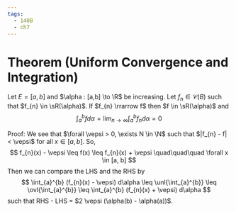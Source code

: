 ```yaml
---
tags:
  - 140B
  - ch7
---
```


# Theorem (Uniform Convergence and Integration)
Let $E = [a,b]$ and $\alpha : [a,b] \to \R$ be increasing. Let $f_{n} \in \mathscr{C}(B)$ such that $f_{n} \in \sR(\alpha)$. If $f_{n} \rrarrow f$ then $f \in \sR(\alpha)$ and 
$$
\int_{a}^{b}f d\alpha = \lim_{n\to\infty} \int_{a}^{b} f_{n} d \alpha = 0
$$

Proof:
We see that $\forall \vepsi > 0, \exists N \in \N$ such that $|f_{n} - f| < \vepsi$ for all $x \in [a,b]$. So, 
$$
f_{n}(x) - \vepsi \leq f(x) \leq f_{n}(x) + \vepsi  
\quad\quad\quad \forall x \in [a, b]
$$
Then we can compare the LHS and the RHS by  
$$
\int_{a}^{b} (f_{n}(x) - \vepsi) d\alpha 
\leq 
\unl{\int_{a}^{b}} 
\leq 
\ovl{\int_{a}^{b}} 
\leq 
\int_{a}^{b} (f_{n}(x) + \vepsi) d\alpha
$$
such that RHS - LHS = $2 \vepsi (\alpha(b) - \alpha(a))$. 
